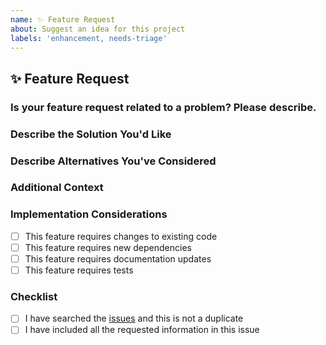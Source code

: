 ```yaml
---
name: ✨ Feature Request
about: Suggest an idea for this project
labels: 'enhancement, needs-triage'
---
```


## ✨ Feature Request

### Is your feature request related to a problem? Please describe.
<!-- A clear and concise description of what the problem is. Ex. I'm always frustrated when [...] -->

### Describe the Solution You'd Like
<!-- A clear and concise description of what you want to happen. -->

### Describe Alternatives You've Considered
<!-- A clear and concise description of any alternative solutions or features you've considered. -->

### Additional Context
<!-- Add any other context or screenshots about the feature request here. -->

### Implementation Considerations
- [ ] This feature requires changes to existing code
- [ ] This feature requires new dependencies
- [ ] This feature requires documentation updates
- [ ] This feature requires tests

### Checklist
- [ ] I have searched the [issues](https://github.com/neilfitzgerald1972/selenium-playwright-converter-ts/issues) and this is not a duplicate
- [ ] I have included all the requested information in this issue
